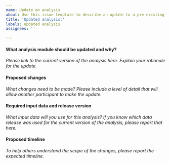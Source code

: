```yaml
---
name: Update an analysis
about: Use this issue template to describe an update to a pre-existing analysis module
title: 'Updated analysis:'
labels: updated analysis
assignees: ''

---
```


<!--Hi there! Please take a moment to fill out the template below.-->

#### What analysis module should be updated and why?

_Please link to the current version of the analysis here._
_Explain your rationale for the update._

#### Proposed changes

_What changes need to be made?_
_Please include a level of detail that will allow another participant to make the update._

#### Required input data and release version

_What input data will you use for this analysis?_
_If you know which data release was used for the current version of the analysis, please report that here._

#### Proposed timeline

_To help others understand the scope of the changes, please report the expected timeline._

